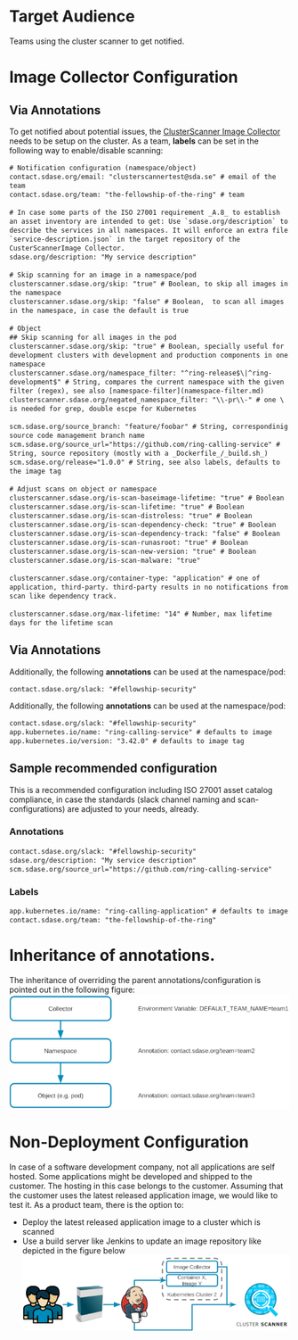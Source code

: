 # Target Audience
Teams using the cluster scanner to get notified.

# Image Collector Configuration
## Via Annotations
To get notified about potential issues, the [ClusterScanner Image Collector](../../deployment/clusterscanner-image-collector.md) needs to be setup on the cluster.
As a team, **labels** can be set in the following way to enable/disable scanning:

```
# Notification configuration (namespace/object)
contact.sdase.org/email: "clusterscannertest@sda.se" # email of the team
contact.sdase.org/team: "the-fellowship-of-the-ring" # team

# In case some parts of the ISO 27001 requirement _A.8_ to establish an asset inventory are intended to get: Use `sdase.org/description` to describe the services in all namespaces. It will enforce an extra file `service-description.json` in the target repository of the CusterScannerImage Collector.
sdase.org/description: "My service description"

# Skip scanning for an image in a namespace/pod
clusterscanner.sdase.org/skip: "true" # Boolean, to skip all images in the namespace
clusterscanner.sdase.org/skip: "false" # Boolean,  to scan all images in the namespace, in case the default is true

# Object
## Skip scanning for all images in the pod
clusterscanner.sdase.org/skip: "true" # Boolean, specially useful for development clusters with development and production components in one namespace
clusterscanner.sdase.org/namespace_filter: "^ring-release$\|^ring-development$" # String, compares the current namespace with the given filter (regex), see also [namespace-filter](namespace-filter.md)
clusterscanner.sdase.org/negated_namespace_filter: "\\-pr\\-" # one \ is needed for grep, double escpe for Kubernetes

scm.sdase.org/source_branch: "feature/foobar" # String, correspondinig source code management branch name
scm.sdase.org/source_url="https://github.com/ring-calling-service" # String, source repository (mostly with a _Dockerfile_/_build.sh_)
scm.sdase.org/release="1.0.0" # String, see also labels, defaults to the image tag
  
# Adjust scans on object or namespace
clusterscanner.sdase.org/is-scan-baseimage-lifetime: "true" # Boolean
clusterscanner.sdase.org/is-scan-lifetime: "true" # Boolean
clusterscanner.sdase.org/is-scan-distroless: "true" # Boolean
clusterscanner.sdase.org/is-scan-dependency-check: "true" # Boolean
clusterscanner.sdase.org/is-scan-dependency-track: "false" # Boolean
clusterscanner.sdase.org/is-scan-runasroot: "true" # Boolean
clusterscanner.sdase.org/is-scan-new-version: "true" # Boolean
clusterscanner.sdase.org/is-scan-malware: "true"

clusterscanner.sdase.org/container-type: "application" # one of application, third-party. third-party results in no notifications from scan like dependency track.

clusterscanner.sdase.org/max-lifetime: "14" # Number, max lifetime days for the lifetime scan
```

## Via Annotations
Additionally, the following **annotations** can be used at the namespace/pod:

```
contact.sdase.org/slack: "#fellowship-security" 
```

Additionally, the following **annotations** can be used at the namespace/pod:

```
contact.sdase.org/slack: "#fellowship-security" 
app.kubernetes.io/name: "ring-calling-service" # defaults to image
app.kubernetes.io/version: "3.42.0" # defaults to image tag
```

## Sample recommended configuration
This is a recommended configuration including ISO 27001 asset catalog compliance, in case the standards (slack channel naming and scan-configurations) are adjusted to your needs, already.

### Annotations
```
contact.sdase.org/slack: "#fellowship-security" 
sdase.org/description: "My service description"
scm.sdase.org/source_url="https://github.com/ring-calling-service"
```
### Labels
```
app.kubernetes.io/name: "ring-calling-application" # defaults to image
contact.sdase.org/team: "the-fellowship-of-the-ring"

```

# Inheritance of annotations.
The inheritance of overriding the parent annotations/configuration is pointed out in the following figure:
![inheritance](inheritance.png)

# Non-Deployment Configuration
In case of a software development company, not all applications are self hosted. Some applications might be developed and shipped to the customer. The hosting in this case belongs to the customer.
Assuming that the customer uses the latest released application image, we would like to test it.
As a product team, there is the option to:
* Deploy the latest released application image to a cluster which is scanned
* Use a build server like Jenkins to update an image repository like depicted in the figure below
![NonDeploymentBuild](latest-jenkins.png)
